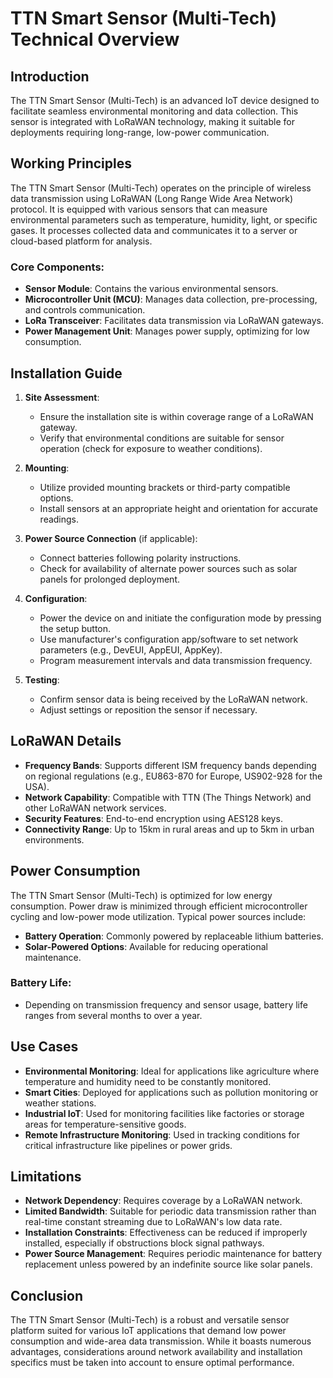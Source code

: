 # TTN Smart Sensor (Multi-Tech) Technical Overview

## Introduction
The TTN Smart Sensor (Multi-Tech) is an advanced IoT device designed to facilitate seamless environmental monitoring and data collection. This sensor is integrated with LoRaWAN technology, making it suitable for deployments requiring long-range, low-power communication.

## Working Principles
The TTN Smart Sensor (Multi-Tech) operates on the principle of wireless data transmission using LoRaWAN (Long Range Wide Area Network) protocol. It is equipped with various sensors that can measure environmental parameters such as temperature, humidity, light, or specific gases. It processes collected data and communicates it to a server or cloud-based platform for analysis.

### Core Components:
- **Sensor Module**: Contains the various environmental sensors.
- **Microcontroller Unit (MCU)**: Manages data collection, pre-processing, and controls communication.
- **LoRa Transceiver**: Facilitates data transmission via LoRaWAN gateways.
- **Power Management Unit**: Manages power supply, optimizing for low consumption.

## Installation Guide
1. **Site Assessment**:
   - Ensure the installation site is within coverage range of a LoRaWAN gateway.
   - Verify that environmental conditions are suitable for sensor operation (check for exposure to weather conditions).

2. **Mounting**:
   - Utilize provided mounting brackets or third-party compatible options.
   - Install sensors at an appropriate height and orientation for accurate readings.

3. **Power Source Connection** (if applicable):
   - Connect batteries following polarity instructions.
   - Check for availability of alternate power sources such as solar panels for prolonged deployment.

4. **Configuration**:
   - Power the device on and initiate the configuration mode by pressing the setup button.
   - Use manufacturer's configuration app/software to set network parameters (e.g., DevEUI, AppEUI, AppKey).
   - Program measurement intervals and data transmission frequency.

5. **Testing**:
   - Confirm sensor data is being received by the LoRaWAN network.
   - Adjust settings or reposition the sensor if necessary.

## LoRaWAN Details
- **Frequency Bands**: Supports different ISM frequency bands depending on regional regulations (e.g., EU863-870 for Europe, US902-928 for the USA).
- **Network Capability**: Compatible with TTN (The Things Network) and other LoRaWAN network services.
- **Security Features**: End-to-end encryption using AES128 keys.
- **Connectivity Range**: Up to 15km in rural areas and up to 5km in urban environments.

## Power Consumption
The TTN Smart Sensor (Multi-Tech) is optimized for low energy consumption. Power draw is minimized through efficient microcontroller cycling and low-power mode utilization. Typical power sources include:
- **Battery Operation**: Commonly powered by replaceable lithium batteries.
- **Solar-Powered Options**: Available for reducing operational maintenance.

### Battery Life:
- Depending on transmission frequency and sensor usage, battery life ranges from several months to over a year.

## Use Cases
- **Environmental Monitoring**: Ideal for applications like agriculture where temperature and humidity need to be constantly monitored.
- **Smart Cities**: Deployed for applications such as pollution monitoring or weather stations.
- **Industrial IoT**: Used for monitoring facilities like factories or storage areas for temperature-sensitive goods.
- **Remote Infrastructure Monitoring**: Used in tracking conditions for critical infrastructure like pipelines or power grids.

## Limitations
- **Network Dependency**: Requires coverage by a LoRaWAN network.
- **Limited Bandwidth**: Suitable for periodic data transmission rather than real-time constant streaming due to LoRaWAN's low data rate.
- **Installation Constraints**: Effectiveness can be reduced if improperly installed, especially if obstructions block signal pathways.
- **Power Source Management**: Requires periodic maintenance for battery replacement unless powered by an indefinite source like solar panels.

## Conclusion
The TTN Smart Sensor (Multi-Tech) is a robust and versatile sensor platform suited for various IoT applications that demand low power consumption and wide-area data transmission. While it boasts numerous advantages, considerations around network availability and installation specifics must be taken into account to ensure optimal performance.